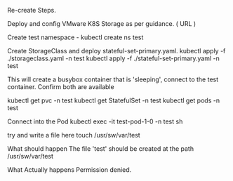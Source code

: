Re-create Steps.

Deploy and config VMware K8S Storage as per guidance.
( URL )

Create test namespace -
kubectl create ns test

Create StorageClass and deploy stateful-set-primary.yaml.
kubectl apply -f ./storageclass.yaml -n test
kubectl apply -f ./stateful-set-primary.yaml -n test


This will create a busybox container that is 'sleeping', connect to the test container.
Confirm both are available

kubectl get pvc -n test
kubectl get StatefulSet -n test
kubectl get pods -n test

Connect into the Pod
kubectl exec -it test-pod-1-0 -n test sh

try and write a file here
touch /usr/sw/var/test

What should happen
The file 'test' should be created at the path /usr/sw/var/test

What Actually happens
Permission denied.
